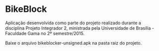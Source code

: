 # BikeBlock
Aplicação desenvolvida como parte do projeto realizado durante a disciplina Projeto Integrador 2, ministrada pela Universidade de Brasília - Faculdade Gama no 2º semestre/2015.


Baixe o arquivo bikeblocker-unsigned.apk na pasta raiz do projeto.
